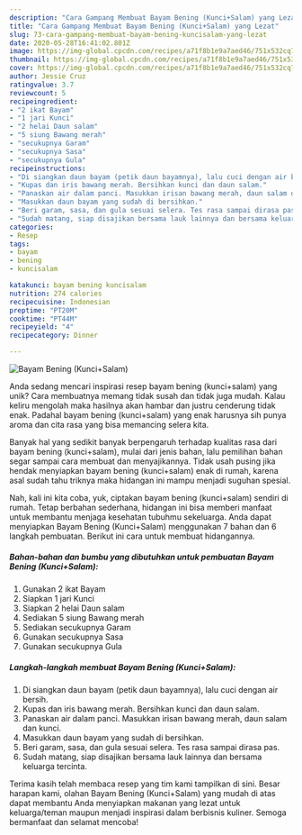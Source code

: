 ```yaml
---
description: "Cara Gampang Membuat Bayam Bening (Kunci+Salam) yang Lezat"
title: "Cara Gampang Membuat Bayam Bening (Kunci+Salam) yang Lezat"
slug: 73-cara-gampang-membuat-bayam-bening-kuncisalam-yang-lezat
date: 2020-05-28T16:41:02.801Z
image: https://img-global.cpcdn.com/recipes/a71f8b1e9a7aed46/751x532cq70/bayam-bening-kuncisalam-foto-resep-utama.jpg
thumbnail: https://img-global.cpcdn.com/recipes/a71f8b1e9a7aed46/751x532cq70/bayam-bening-kuncisalam-foto-resep-utama.jpg
cover: https://img-global.cpcdn.com/recipes/a71f8b1e9a7aed46/751x532cq70/bayam-bening-kuncisalam-foto-resep-utama.jpg
author: Jessie Cruz
ratingvalue: 3.7
reviewcount: 5
recipeingredient:
- "2 ikat Bayam"
- "1 jari Kunci"
- "2 helai Daun salam"
- "5 siung Bawang merah"
- "secukupnya Garam"
- "secukupnya Sasa"
- "secukupnya Gula"
recipeinstructions:
- "Di siangkan daun bayam (petik daun bayamnya), lalu cuci dengan air bersih."
- "Kupas dan iris bawang merah. Bersihkan kunci dan daun salam."
- "Panaskan air dalam panci. Masukkan irisan bawang merah, daun salam dan kunci."
- "Masukkan daun bayam yang sudah di bersihkan."
- "Beri garam, sasa, dan gula sesuai selera. Tes rasa sampai dirasa pas."
- "Sudah matang, siap disajikan bersama lauk lainnya dan bersama keluarga tercinta."
categories:
- Resep
tags:
- bayam
- bening
- kuncisalam

katakunci: bayam bening kuncisalam 
nutrition: 274 calories
recipecuisine: Indonesian
preptime: "PT20M"
cooktime: "PT44M"
recipeyield: "4"
recipecategory: Dinner

---
```



![Bayam Bening (Kunci+Salam)](https://img-global.cpcdn.com/recipes/a71f8b1e9a7aed46/751x532cq70/bayam-bening-kuncisalam-foto-resep-utama.jpg)

Anda sedang mencari inspirasi resep bayam bening (kunci+salam) yang unik? Cara membuatnya memang tidak susah dan tidak juga mudah. Kalau keliru mengolah maka hasilnya akan hambar dan justru cenderung tidak enak. Padahal bayam bening (kunci+salam) yang enak harusnya sih punya aroma dan cita rasa yang bisa memancing selera kita.



Banyak hal yang sedikit banyak berpengaruh terhadap kualitas rasa dari bayam bening (kunci+salam), mulai dari jenis bahan, lalu pemilihan bahan segar sampai cara membuat dan menyajikannya. Tidak usah pusing jika hendak menyiapkan bayam bening (kunci+salam) enak di rumah, karena asal sudah tahu triknya maka hidangan ini mampu menjadi suguhan spesial.


Nah, kali ini kita coba, yuk, ciptakan bayam bening (kunci+salam) sendiri di rumah. Tetap berbahan sederhana, hidangan ini bisa memberi manfaat untuk membantu menjaga kesehatan tubuhmu sekeluarga. Anda dapat menyiapkan Bayam Bening (Kunci+Salam) menggunakan 7 bahan dan 6 langkah pembuatan. Berikut ini cara untuk membuat hidangannya.

<!--inarticleads1-->

##### Bahan-bahan dan bumbu yang dibutuhkan untuk pembuatan Bayam Bening (Kunci+Salam):

1. Gunakan 2 ikat Bayam
1. Siapkan 1 jari Kunci
1. Siapkan 2 helai Daun salam
1. Sediakan 5 siung Bawang merah
1. Sediakan secukupnya Garam
1. Gunakan secukupnya Sasa
1. Gunakan secukupnya Gula




<!--inarticleads2-->

##### Langkah-langkah membuat Bayam Bening (Kunci+Salam):

1. Di siangkan daun bayam (petik daun bayamnya), lalu cuci dengan air bersih.
1. Kupas dan iris bawang merah. Bersihkan kunci dan daun salam.
1. Panaskan air dalam panci. Masukkan irisan bawang merah, daun salam dan kunci.
1. Masukkan daun bayam yang sudah di bersihkan.
1. Beri garam, sasa, dan gula sesuai selera. Tes rasa sampai dirasa pas.
1. Sudah matang, siap disajikan bersama lauk lainnya dan bersama keluarga tercinta.




Terima kasih telah membaca resep yang tim kami tampilkan di sini. Besar harapan kami, olahan Bayam Bening (Kunci+Salam) yang mudah di atas dapat membantu Anda menyiapkan makanan yang lezat untuk keluarga/teman maupun menjadi inspirasi dalam berbisnis kuliner. Semoga bermanfaat dan selamat mencoba!
